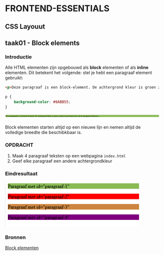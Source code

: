 # FRONTEND-ESSENTIALS

## CSS Layouut

## taak01 - Block elements

### Introductie

Alle HTML elementen zijn opgebouwd als __block__ elementen of als __inline__ elementen. Dit betekent het volgende: stel je hebt een paragraaf element gebruikt:

```html
<p>Deze paragraaf is een block-element. De achtergrond kleur is groen zodat je goed kunt zien wat de paragraaf element is.</p>
```

```css
p {
    background-color: #8ABB55;
}
```

![block](images/block.png)

Block elementen starten altijd op een nieuwe lijn en nemen altijd de volledige breedte die beschibkbaar is.

### OPDRACHT

1. Maak 4 paragraaf teksten op een webpagina `index.html`
2. Geef elke paragraaf een andere achtergrondkleur

### Eindresultaat

![Eindresultaat](images/eindresultaat.png)

### Bronnen

[Block elementen](https://developer.mozilla.org/en-US/docs/Web/HTML/Block-level_elements)
